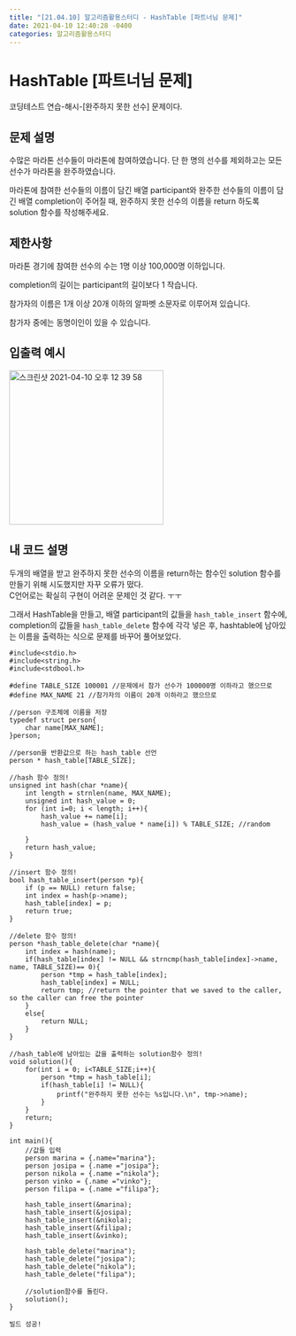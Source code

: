 ```yaml
---
title: "[21.04.10] 알고리즘활용스터디 - HashTable [파트너님 문제]"
date: 2021-04-10 12:40:28 -0400
categories: 알고리즘활용스터디
---
```


# HashTable [파트너님 문제]

코딩테스트 연습-해시-[완주하지 못한 선수] 문제이다.

## 문제 설명

수많은 마라톤 선수들이 마라톤에 참여하였습니다. 단 한 명의 선수를 제외하고는 모든 선수가 마라톤을 완주하였습니다.

마라톤에 참여한 선수들의 이름이 담긴 배열 participant와 완주한 선수들의 이름이 담긴 배열 completion이 주어질 때, 완주하지 못한 선수의 이름을 return 하도록 solution 함수를 작성해주세요.

## 제한사항
마라톤 경기에 참여한 선수의 수는 1명 이상 100,000명 이하입니다. 

completion의 길이는 participant의 길이보다 1 작습니다.  

참가자의 이름은 1개 이상 20개 이하의 알파벳 소문자로 이루어져 있습니다.

참가자 중에는 동명이인이 있을 수 있습니다. 

## 입출력 예시
<img width="279" alt="스크린샷 2021-04-10 오후 12 39 58" src="https://user-images.githubusercontent.com/63195670/114257285-ebfc0280-99f9-11eb-9fd9-877ab2a1da32.png">

 
## 내 코드 설명
두개의 배열을 받고 완주하지 못한 선수의 이름을 return하는 함수인 solution 함수를 만들기 위해 시도했지만 자꾸 오류가 떴다.        
C언어로는 확실히 구현이 어려운 문제인 것 같다. ㅜㅜ

그래서 HashTable을 만들고, 배열 participant의 값들을 `hash_table_insert` 함수에, completion의 값들을 `hash_table_delete` 함수에 각각 넣은 후, hashtable에 남아있는 이름을 출력하는 식으로 문제를 바꾸어 풀어보았다.
	
	#include<stdio.h>
	#include<string.h>
	#include<stdbool.h>
	
	#define TABLE_SIZE 100001 //문제에서 참가 선수가 100000명 이하라고 했으므로
	#define MAX_NAME 21 //참가자의 이름이 20개 이하라고 했으므로
	
	//person 구조체에 이름을 저장
	typedef struct person{
	    char name[MAX_NAME];
	}person;
	
	//person을 반환값으로 하는 hash_table 선언
	person * hash_table[TABLE_SIZE];
	
	//hash 함수 정의! 
	unsigned int hash(char *name){
	    int length = strnlen(name, MAX_NAME);
	    unsigned int hash_value = 0;
	    for (int i=0; i < length; i++){
	        hash_value += name[i];
	        hash_value = (hash_value * name[i]) % TABLE_SIZE; //random
	        
	    }
	    return hash_value;
	}
	
	//insert 함수 정의!
	bool hash_table_insert(person *p){
	    if (p == NULL) return false;
	    int index = hash(p->name);
	    hash_table[index] = p;
	    return true;
	}
	
	//delete 함수 정의!
	person *hash_table_delete(char *name){
	    int index = hash(name);
	    if(hash_table[index] != NULL && strncmp(hash_table[index]->name, name, TABLE_SIZE)== 0){
	        person *tmp = hash_table[index];
	        hash_table[index] = NULL;
	        return tmp; //return the pointer that we saved to the caller, so the caller can free the pointer
	    }
	    else{
	        return NULL;
	    }
	}
	
	//hash_table에 남아있는 값을 출력하는 solution함수 정의!
	void solution(){
	    for(int i = 0; i<TABLE_SIZE;i++){
	        person *tmp = hash_table[i];
	        if(hash_table[i] != NULL){
	            printf("완주하지 못한 선수는 %s입니다.\n", tmp->name);
	        }
	    }
	    return;
	}
	
	int main(){
	    //값들 입력
	    person marina = {.name="marina"};
	    person josipa = {.name ="josipa"};
	    person nikola = {.name ="nikola"};
	    person vinko = {.name ="vinko"};
	    person filipa = {.name ="filipa"};
	    
	    hash_table_insert(&marina);
	    hash_table_insert(&josipa);
	    hash_table_insert(&nikola);
	    hash_table_insert(&filipa);
	    hash_table_insert(&vinko);
	    
	    hash_table_delete("marina");
	    hash_table_delete("josipa");
	    hash_table_delete("nikola");
	    hash_table_delete("filipa");
	    
	    //solution함수를 돌린다.
	    solution();
	}
	
	빌드 성공! 

